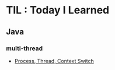 # TIL : Today I Learned


## Java
### multi-thread
- [Process, Thread, Context Switch](./Java/multi-thread/Process_Thread_Context%20Switch.md)

